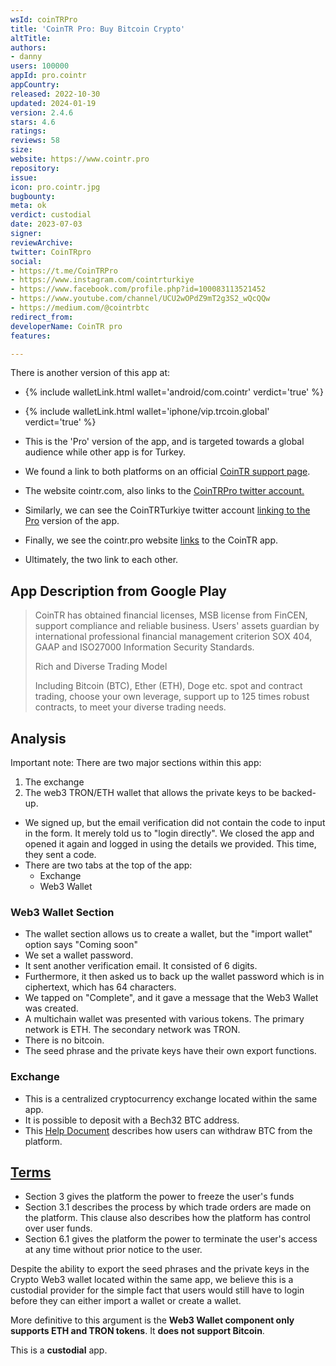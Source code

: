```yaml
---
wsId: coinTRPro
title: 'CoinTR Pro: Buy Bitcoin Crypto'
altTitle: 
authors:
- danny
users: 100000
appId: pro.cointr
appCountry: 
released: 2022-10-30
updated: 2024-01-19
version: 2.4.6
stars: 4.6
ratings: 
reviews: 58
size: 
website: https://www.cointr.pro
repository: 
issue: 
icon: pro.cointr.jpg
bugbounty: 
meta: ok
verdict: custodial
date: 2023-07-03
signer: 
reviewArchive: 
twitter: CoinTRpro
social:
- https://t.me/CoinTRPro
- https://www.instagram.com/cointrturkiye
- https://www.facebook.com/profile.php?id=100083113521452
- https://www.youtube.com/channel/UCU2wOPdZ9mT2g3S2_wQcQQw
- https://medium.com/@cointrbtc
redirect_from: 
developerName: CoinTR pro
features: 

---
```


There is another version of this app at: 

- {% include walletLink.html wallet='android/com.cointr' verdict='true' %}
- {% include walletLink.html wallet='iphone/vip.trcoin.global' verdict='true' %}

- This is the 'Pro' version of the app, and is targeted towards a global audience while other app is for Turkey. 
- We found a link to both platforms on an official [CoinTR support page](https://support.cointr.com/hc/tr/articles/6016900478095-CoinTR-PRO-da-TRY-Paritesi-Durdurulacakt%C4%B1r-).
- The website cointr.com, also links to the [CoinTRPro twitter account.](https://twitter.com/coinTRPro)
- Similarly, we can see the CoinTRTurkiye twitter account [linking to the Pro](https://twitter.com/CoinTRTurkiye/status/1692551931724743128) version of the app. 
- Finally, we see the cointr.pro website [links](https://support.cointr.pro/hc/en-us/articles/5236871136399) to the CoinTR app.
- Ultimately, the two link to each other. 

## App Description from Google Play

> CoinTR has obtained financial licenses, MSB license from FinCEN, support compliance and reliable business. Users' assets guardian by international professional financial management criterion SOX 404, GAAP and ISO27000 Information Security Standards.
>
> Rich and Diverse Trading Model
>
> Including Bitcoin (BTC), Ether (ETH), Doge etc. spot and contract trading, choose your own leverage, support up to 125 times robust contracts, to meet your diverse trading needs.

## Analysis

Important note: There are two major sections within this app:

1. The exchange
2. The web3 TRON/ETH wallet that allows the private keys to be backed-up.

- We signed up, but the email verification did not contain the code to input in the form. It merely told us to "login directly". We closed the app and opened it again and logged in using the details we provided. This time, they sent a code.
- There are two tabs at the top of the app:
  - Exchange
  - Web3 Wallet

### Web3 Wallet Section

- The wallet section allows us to create a wallet, but the "import wallet" option says "Coming soon"
- We set a wallet password.
- It sent another verification email. It consisted of 6 digits.
- Furthermore, it then asked us to back up the wallet password which is in ciphertext, which has 64 characters.
- We tapped on "Complete", and it gave a message that the Web3 Wallet was created.
- A multichain wallet was presented with various tokens. The primary network is ETH. The secondary network was TRON.
- There is no bitcoin.
- The seed phrase and the private keys have their own export functions.

### Exchange

- This is a centralized cryptocurrency exchange located within the same app.
- It is possible to deposit with a Bech32 BTC address.
- This [Help Document](https://support.cointr.pro/hc/en-us/articles/5211778969103-How-to-withdraw-Web-) describes how users can withdraw BTC from the platform.

## [Terms](https://support.cointr.pro/hc/en-us/articles/5224297265423)

- Section 3 gives the platform the power to freeze the user's funds
- Section 3.1 describes the process by which trade orders are made on the platform. This clause also describes how the platform has control over user funds.
- Section 6.1 gives the platform the power to terminate the user's access at any time without prior notice to the user.

Despite the ability to export the seed phrases and the private keys in the Crypto Web3 wallet located within the same app, we believe this is a custodial provider for the simple fact that users would still have to login before they can either import a wallet or create a wallet.

More definitive to this argument is the **Web3 Wallet component only supports ETH and TRON tokens**. It **does not support Bitcoin**.

This is a **custodial** app.
